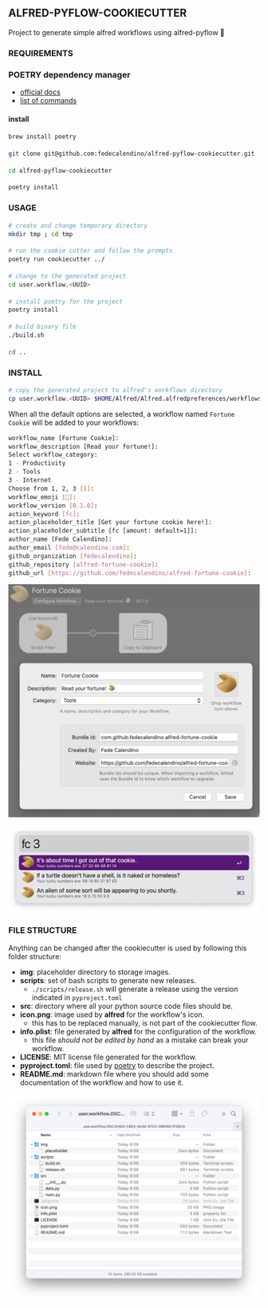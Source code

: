 ## ALFRED-PYFLOW-COOKIECUTTER

Project to generate simple alfred workflows using alfred-pyflow 🍪


### REQUIREMENTS

### POETRY dependency manager


* [official docs](https://python-poetry.org/docs)
* [list of commands](https://python-poetry.org/docs/cli)


#### install

```bash
brew install poetry

git clone git@github.com:fedecalendino/alfred-pyflow-cookiecutter.git

cd alfred-pyflow-cookiecutter

poetry install
```

### USAGE

```bash
# create and change temporary directory
mkdir tmp ; cd tmp

# run the cookie cutter and follow the prompts
poetry run cookiecutter ../

# change to the generated project
cd user.workflow.<UUID>

# install poetry for the project
poetry install

# build binary file
./build.sh

cd ..
```


### INSTALL
```bash
# copy the generated project to alfred's workflows directory
cp user.workflow.<UUID> $HOME/Alfred/Alfred.alfredpreferences/workflows/
```


When all the default options are selected, a workflow named `Fortune Cookie` will be added to your workflows:

```bash
workflow_name [Fortune Cookie]:
workflow_description [Read your fortune!]:
Select workflow_category:
1 - Productivity
2 - Tools
3 - Internet
Choose from 1, 2, 3 [1]:
workflow_emoji [🥠️]:
workflow_version [0.1.0]:
action_keyword [fc]:
action_placeholder_title [Get your fortune cookie here!]:
action_placeholder_subtitle [fc [amount: default=1]]:
author_name [Fede Calendino]:
author_email [fede@calendino.com]:
github_organization [fedecalendino]:
github_repository [alfred-fortune-cookie]:
github_url [https://github.com/fedecalendino/alfred-fortune-cookie]:
```


![workflow configuration](./img/configuration.png)

![workflow usage](./img/usage.png)


### FILE STRUCTURE

Anything can be changed after the cookiecutter is used by following this folder structure:

* **img**: placeholder directory to storage images.
* **scripts**: set of bash scripts to generate new releases.
  * `./scripts/release.sh` will generate a release using the version indicated in `pyproject.toml`
* **src**: directory where all your python source code files should be.
* **icon.png**: image used by **alfred** for the workflow's icon.
  * this has to be replaced manually, is not part of the cookiecutter flow.
* **info.plist**: file generated by **alfred** for the configuration of the workflow.
  * this file *should not be edited by hand* as a mistake can break your workflow.
* **LICENSE**: MIT license file generated for the workflow.
* **pyproject.toml**: file used by [poetry](https://python-poetry.org/) to describe the project.
* **README.md**: markdown file where you should add some documentation of the workflow and how to use it.


![workflow file structure](./img/filestructure.png)
